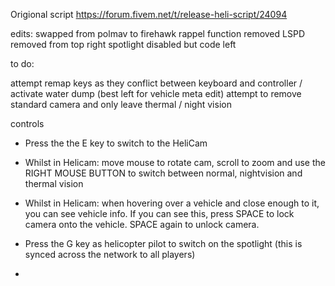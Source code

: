 Origional script https://forum.fivem.net/t/release-heli-script/24094

edits:
swapped from polmav to firehawk
rappel  function removed
LSPD removed from top right
spotlight disabled but code left

to do:

attempt remap keys as they conflict between keyboard and controller / activate water dump (best left for vehicle meta edit)
attempt to remove standard camera and only leave thermal / night vision


controls 

 * Press the the E key to switch to the HeliCam
 * Whilst in Helicam: move mouse to rotate cam, scroll to zoom and use the RIGHT MOUSE BUTTON to switch between normal, nightvision and thermal vision
 * Whilst in Helicam: when hovering over a vehicle and close enough to it, you can see vehicle info. If you can see this, press SPACE to lock camera onto the vehicle. SPACE again to unlock camera.
 * Press the G key as helicopter pilot to switch on the spotlight (this is synced across the network to all players)

*
